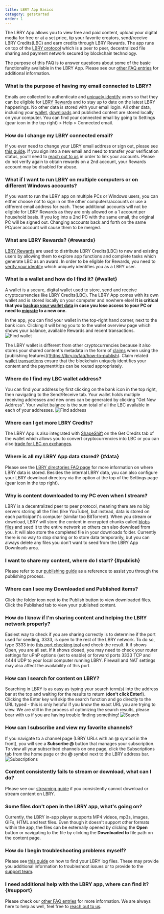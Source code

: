 ```yaml
---
title: LBRY App Basics
category: getstarted
order: 1
---
```


The LBRY App allows you to view free and paid content, upload your digital media for free or at a set price, tip your favorite creators, send/receive LBRY Credits(LBC) and earn credits through LBRY Rewards. The app runs on top of the [LBRY protocol](https://lbry.io/faq/what-is-lbry) which is a peer to peer, decentralized file sharing and payment network secured by blockchain technology. 

The purpose of this FAQ is to answer questions about some of the basic functionality available in the LBRY App. Please see our [other FAQ entries](https://lbry.io/faq) for additional information.

### What is the purpose of having my email connected to LBRY?
Emails are collected to authenticate and [uniquely identify](https://lbry.io/faq/identity-requirements) users so that they can be eligible for [LBRY Rewards](#rewards) and to stay up to date on the latest LBRY happenings. No other data is stored with your email login. All other data, including your [wallet](#wallet), [downloads](#data) and published content are stored locally on your computer. You can find your connected email by going to Settings (gear icon in the top right) > Help > Connected email. 

### How do I change my LBRY connected email?
If you ever need to change your LBRY email address or sign out, please see [this guide](https://lbry.io/faq/how-to-change-email). If you sign into a new email and need to transfer your verification status, you'll need to [reach out to us](mailto:help@lbryio) in order to link your accounts. Please do not verify again to obtain rewards on a 2nd account, your Rewards account may be disabled for abuse.

### What if I want to run LBRY on multiple computers or on different Windows accounts?
If you want to run the LBRY app on multiple PCs or Windows users, you can either choose not to sign in on the other computers/accounts or use a different email address for each. These additional accounts will not be eligible for LBRY Rewards as they are only allowed on a 1 account per household basis. If you log into a 2nd PC with the same email, the original PC will be signed out. Changing accounts back and forth on the same PC/user account will cause them to be merged.  

### What are LBRY Rewards? {#rewards}
[LBRY Rewards](https://lbry.io/faq/rewards) are used to distribute LBRY Credits(LBC) to new and existing users by allowing them to explore app functions and complete tasks which generate LBC as an award. In order to be eligible for Rewards, you need to [verify your identity](https://lbry.io/faq/identity-requirements) which uniquely identifies you as a LBRY user.

### What is a wallet and how do I find it? {#wallet}
A wallet is a secure, digital wallet used to store, send and receive cryptocurrencies like LBRY Credits(LBC). The LBRY App comes with its own wallet and is stored locally on your computer and nowhere else! **It is critical that you [backup your wallet data](https://lbry.io/faq/backup) in case you lose access to your PC or need to [migrate](https://lbry.io/faq/backup-data) to a new one.**

In the app, you can find your wallet in the top-right hand corner, next to the bank icon. Clicking it will bring you to to the wallet overview page which shows your balance, available Rewards and recent transactions.
![Find wallet](https://spee.ch/6f82ff233910eebeb0f32f69710bd98c6a6bcb2a/walletaccess.png)

The LBRY wallet is different from other cryptocurrencies because it also stores your shared content's metadata in the form of [claims](https://lbry.io/faq/naming) when using the [publishing features]((https://lbry.io/faq/how-to-publish). Claim related [wallet transactions](https://lbry.io/faq/transaction-types) ensure that the blockchain uniquely identifies your content and the payment/tips can be routed appropriately. 

### Where do I find my LBC wallet address?
You can find your address by first clicking on the bank icon in the top right, then navigating to the Send/Receive tab. Your wallet holds multiple receiving addresses and new ones can be generated by clicking "Get New Address". Your wallet balance is the sum total of all the LBC available in each of your addresses. 
![Find address](https://spee.ch/6fff389043fadcf16ade8b0b8f6125834652e1c2/walletaddress.png)

### Where can I get more LBRY Credits?
The LBRY App is also integrated with [ShapeShift](https://lbry.io/faq/shapeshift) on the Get Credits tab of the wallet which allows you to convert cryptocurrencies into LBC or you can also [trade for LBC on exchanges](https://lbry.io/faq/exchanges).

### Where is all my LBRY App data stored? {#data}
Please see the [LBRY directories FAQ page](https://lbry.io/faq/lbry-directories) for more information on where LBRY data is stored. Besides the internal LBRY data, you can also configure your LBRY download directory via the option at the top of the Settings page (gear icon in the top right). 

### Why is content downloaded to my PC even when I stream?
LBRY is a decentralized peer to peer protocol, meaning there are no big servers storing all the files (like YouTube), but instead, data is stored on each participant's computer (similar too BitTorrent). When you stream or download, LBRY will store the content in encrypted chunks called [blobs files](https://lbry.io/faq/lbry-directories) and seed it to  the entire network so others can also download from you. It will also store the completed file in your downloads folder. Currently there is no way to stop sharing or to store data temporarily, but you can always delete any files you don't want to seed from the LBRY App Downloads area. 

### I want to share my content, where do I start? {#publish}
Please refer to our [publishing guide](https://lbry.io/faq/how-to-publish) as a reference to assist you through the publishing process. 

### Where can I see my Downloaded and Published items?
Click the folder icon next to the Publish button to view downloaded files. Click the Published tab to view your published content. 

### How do I know if I'm sharing content and helping the LBRY network properly?
Easiest way to check if you are sharing correctly is to determine if the port used for seeding, 3333, is open to the rest of the LBRY network. To do so, type 3333 into [this port checking tool](http://www.canyouseeme.org) and check the result. It if shows Open, you are all set. If it shows closed, you may need to check your router settings for uPnP options (set to enable) or forward ports 3333 TCP and 4444 UDP to your local computer running LBRY. Firewall and NAT settings may also affect the availability of this port. 

### How can I search for content on LBRY?
Searching in LBRY is as easy as typing your search term(s) into the address bar at the top and waiting for the results to return (**don't click Enter!**). Clicking the Enter key will skip the search function and go directly to the URL typed - this is only helpful if you know the exact URL you are trying to view. We are still in the process of optimizing the search results, please bear with us if you are having trouble finding something! 
![Search](https://spee.ch/f/search-faq.png)

### How can I subscribe and view my favorite channels?
If you navigate to a channel page (LBRY URLs with an @ symbol in the front), you will see a **Subscribe @** button that manages your subscription. To view all your subscribed channels on one page, click the Subscriptions tab from the home page or the **@** symbol next to the LBRY address bar. 
![Subscriptions](https://spee.ch/5/subs-faq.png)

### Content consistently fails to stream or download, what can I do?
Please see our [streaming guide](https://lbry.io/faq/unable-to-stream) if you consistently cannot download or stream content on LBRY.

### Some files don't open in the LBRY app, what's going on?
Currently, the LBRY in-app player supports MP4 videos, mp3s, images, GIFs, HTML and text files. Even though it doesn't support other formats within the app, the files can be externally opened by clicking the **Open** button or navigating to the file by clicking the **Downloaded to** file path on the content page. 

### How do I begin troubleshooting problems myself?
Please see [this guide](https://lbry.io/faq/how-to-find-lbry-log-file) on how to find your LBRY log files. These may provide you additional information to troubleshoot issues or to provide to the [support team](https://lbry.io/faq/support). 

### I need additional help with the LBRY app, where can find it? {#support}
Please check our [other FAQ entries](https://lbry.io/faq) for more information. We are always here to help as well, feel free to [reach out to us](https://lbry.io/faq/support).

